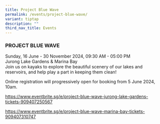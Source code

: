 ```yaml
---
title: Project Blue Wave
permalink: /events/project-blue-wave/
variant: tiptap
description: ""
third_nav_title: Events
---
```

<h3>PROJECT BLUE WAVE</h3>
<p>Sunday, 16 June - 30 November 2024, 09:30 AM - 05:00 PM
<br>Jurong Lake Gardens &amp; Marina Bay
<br>Join us on kayaks to explore the beautiful scenery of our lakes and reservoirs,
and help play a part in keeping them clean!</p>
<p>Online registration will progressively open for booking from 5 June 2024,
10am.</p>
<p><a href="https://www.eventbrite.sg/e/project-blue-wave-jurong-lake-gardens-tickets-909407250567" rel="noopener noreferrer nofollow" target="_blank">https://www.eventbrite.sg/e/project-blue-wave-jurong-lake-gardens-tickets-909407250567</a>&nbsp;</p>
<p><a href="https://www.eventbrite.sg/e/project-blue-wave-jurong-lake-gardens-tickets-909407250567" rel="noopener noreferrer nofollow" target="_blank">https://www.eventbrite.sg/e/project-blue-wave-marina-bay-tickets-909407310747</a>&nbsp;&nbsp;</p>
<p></p>